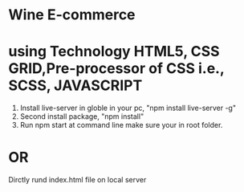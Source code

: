 # Wine E-commerce 

# using Technology HTML5, CSS GRID,Pre-processor of CSS i.e., SCSS, JAVASCRIPT

1. Install live-server in globle in your pc, "npm install live-server -g"
2. Second install package, "npm install"
3. Run npm start at command line make sure your in root folder.

# OR

Dirctly rund index.html file on local server
